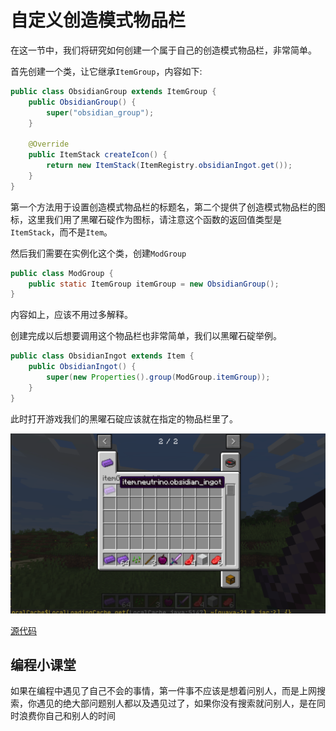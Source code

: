 # 自定义创造模式物品栏

在这一节中，我们将研究如何创建一个属于自己的创造模式物品栏，非常简单。

首先创建一个类，让它继承`ItemGroup`，内容如下:

```java
public class ObsidianGroup extends ItemGroup {
    public ObsidianGroup() {
        super("obsidian_group");
    }

    @Override
    public ItemStack createIcon() {
        return new ItemStack(ItemRegistry.obsidianIngot.get());
    }
}
```

第一个方法用于设置创造模式物品栏的标题名，第二个提供了创造模式物品栏的图标，这里我们用了黑曜石碇作为图标，请注意这个函数的返回值类型是`ItemStack`，而不是`Item`。

然后我们需要在实例化这个类，创建`ModGroup`

```java
public class ModGroup {
    public static ItemGroup itemGroup = new ObsidianGroup();
}
```

内容如上，应该不用过多解释。

创建完成以后想要调用这个物品栏也非常简单，我们以黑曜石碇举例。

```java
public class ObsidianIngot extends Item {
    public ObsidianIngot() {
        super(new Properties().group(ModGroup.itemGroup));
    }
}
```

此时打开游戏我们的黑曜石碇应该就在指定的物品栏里了。

![image-20200427211358242](group.assets/image-20200427211358242.png)

[源代码](https://github.com/FledgeXu/NeutrinoSourceCode/tree/master/src/main/java/com/tutorial/neutrino/group)

## 编程小课堂

如果在编程中遇见了自己不会的事情，第一件事不应该是想着问别人，而是上网搜索，你遇见的绝大部问题别人都以及遇见过了，如果你没有搜索就问别人，是在同时浪费你自己和别人的时间
